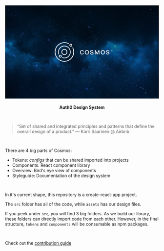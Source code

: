 <p align="center">
  <img src="/assets/cosmos.png">
  <br><br>
  <b>Auth0 Design System</b>
  <br>
</p>

&nbsp;

> “Set of shared and integrated principles and patterns that define the overall design of a product.” — Karri Saarinen @ Airbnb

&nbsp;

There are 4 big parts of Cosmos:

- Tokens: _configs_ that can be shared imported into projects
- Components: React component library
- Overview: Bird's eye view of components
- Styleguide: Documentation of the design system

&nbsp;

In it's current shape, this repository is a create-react-app project.

The `src` folder has all of the code, while `assets` has our design files.

If you peek under `src`, you will find 3 big folders. As we build our library, these folders can directly import code from each other. However, in the final structure, `tokens` and `components` will be consumable as npm packages.

&nbsp;

Check out the [contribution guide](https://github.com/auth0/cosmos/blob/master/contributing.md)
